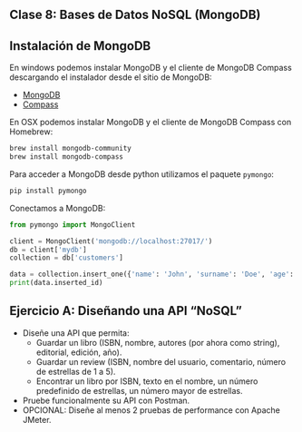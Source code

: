 ## Clase 8: Bases de Datos NoSQL (MongoDB)

## Instalación de MongoDB

En windows podemos instalar MongoDB y el cliente de MongoDB Compass descargando el instalador desde el sitio de MongoDB:
* [MongoDB](https://www.mongodb.com/try/download/community)
* [Compass](https://www.mongodb.com/try/download/compass)

En OSX podemos instalar MongoDB y el cliente de MongoDB Compass con Homebrew:

```bash
brew install mongodb-community
brew install mongodb-compass
```

Para acceder a MongoDB desde python utilizamos el paquete `pymongo`:

```bash
pip install pymongo
```

Conectamos a MongoDB:

```python
from pymongo import MongoClient

client = MongoClient('mongodb://localhost:27017/')
db = client['mydb']
collection = db['customers']

data = collection.insert_one({'name': 'John', 'surname': 'Doe', 'age': 30})
print(data.inserted_id)
```

## Ejercicio A: Diseñando una API “NoSQL”
* Diseñe una API que permita:
    * Guardar un libro (ISBN, nombre, autores (por ahora como string), editorial, edición, año).
    * Guardar un review (ISBN, nombre del usuario, comentario, número de estrellas de 1 a 5).
    * Encontrar un libro por ISBN, texto en el nombre, un número predefinido de estrellas, un número mayor de estrellas.
* Pruebe funcionalmente su API con Postman.
* OPCIONAL: Diseñe al menos 2 pruebas de performance con Apache JMeter.